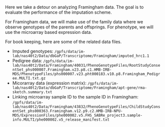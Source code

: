Here we take a detour on analyzing Framingham data. The goal is to evaluate the performance of the imputation scheme.

For Framingham data, we will make use of the family data where we observe genotypes of the parents and offsprings. 
For phenotype, we will use the microarray based expression data.

For book keeping, here are some of the related data files.

* Imputed genotypes: `/gpfs/data/im-lab/nas40t2/Data/dbGaP/Transcriptome/Framingham/imputed_hrc1.1`
* Pedigree data: `/gpfs/data/im-lab/nas40t2/Data/Framingham/40031/PhenoGenotypeFiles/RootStudyConsentSet_phs000007.Framingham.v23.p8.c1.HMB-IRB-MDS/PhenotypeFiles/phs000007.v23.pht000183.v10.p8.Framingham_Pedigree.MULTI.txt.gz`
* Micorarray data (expression matrix): `/gpfs/data/im-lab/nas40t2/Data/dbGaP/Transcriptome/Framingham/apt-gene/rma-sketch.summary.txt`
* Linking microarray sample ID to the sample ID in Framingham: `/gpfs/data/im-lab/nas40t2/Data/Framingham/43832/PhenoGenotypeFiles/ChildStudyConsentSet_phs000363.Framingham.v12.p9.c2.HMB-IRB-NPU-MDS/ExpressionFiles/phe000002.v5.FHS_SABRe_project3.sample-info.MULTI/phe000002.v5_release_manifest.txt` 


